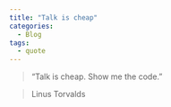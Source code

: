 ```yaml
---
title: "Talk is cheap"
categories:
  - Blog
tags:
  - quote
---
```


> “Talk is cheap. Show me the code.” 

>  Linus Torvalds
